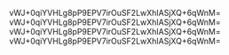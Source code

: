 vWJ+0qiYVHLg8pP9EPV7irOuSF2LwXhIASjXQ+6qWnM=
vWJ+0qiYVHLg8pP9EPV7irOuSF2LwXhIASjXQ+6qWnM=
vWJ+0qiYVHLg8pP9EPV7irOuSF2LwXhIASjXQ+6qWnM=
vWJ+0qiYVHLg8pP9EPV7irOuSF2LwXhIASjXQ+6qWnM=
